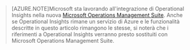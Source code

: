 > [AZURE.NOTE]Microsoft sta lavorando all'integrazione di Operational Insights nella nuova [Microsoft Operations Management Suite](http://microsoft.com/oms). Anche se Operational Insights rimane un servizio di Azure e le funzionalità descritte in questo articolo rimangono le stesse, si noterà che i riferimenti a Operational Insights verranno presto sostituiti con Microsoft Operations Management Suite.

<!---HONumber=62-->